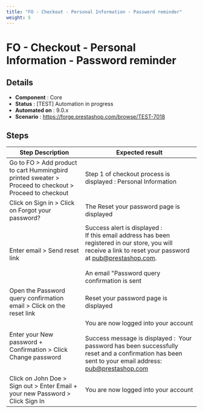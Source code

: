 ```yaml
---
title: "FO - Checkout - Personal Information - Password reminder"
weight: 5
---
```


# FO - Checkout - Personal Information - Password reminder
## Details
* **Component** : Core
* **Status** : [TEST] Automation in progress
* **Automated on** : 9.0.x
* **Scenario** : https://forge.prestashop.com/browse/TEST-7018

## Steps
| Step Description | Expected result |
| ----- | ----- |
| Go to FO > Add product to cart Hummingbird printed sweater > Proceed to checkout > Proceed to checkout | Step 1 of checkout process is displayed : Personal Information |
| Click on Sign in > Click on Forgot your password? | The Reset your password page is displayed |
| Enter email > Send reset link | Success alert is displayed :<br>If this email address has been registered in our store, you will receive a link to reset your password at pub@prestashop.com.<br><br>An email "Password query confirmation is sent |
| Open the Password query confirmation email > Click on the reset link | Reset your password page is displayed |
| Enter your New password + Confirmation > Click Change password | You are now logged into your account<br><br>Success message is displayed :  Your password has been successfully reset and a confirmation has been sent to your email address: pub@prestashop.com |
| Click on John Doe > Sign out > Enter Email + your new Password > Click Sign In | You are now logged into your account |
